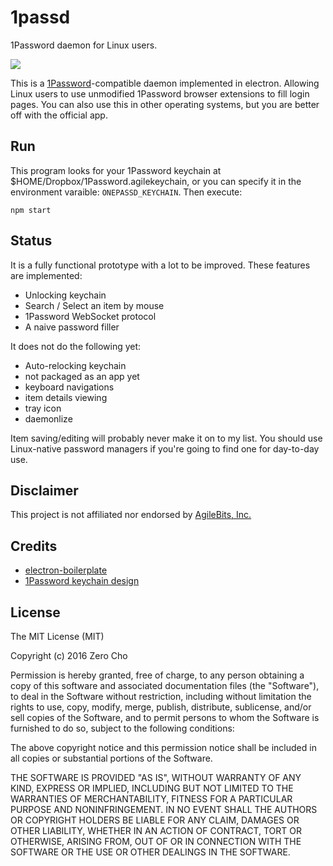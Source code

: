 # 1passd

1Password daemon for Linux users.

![](https://raw.githubusercontent.com/itszero/1passd-js/master/1passd.gif)

This is a [1Password](https://1password.com/)-compatible daemon implemented in electron. Allowing Linux users to use unmodified 1Password browser extensions to fill login pages. You can also use this in other operating systems, but you are better off with the official app.

## Run

This program looks for your 1Password keychain at $HOME/Dropbox/1Password.agilekeychain, or you can specify  it in the environment varaible: `ONEPASSD_KEYCHAIN`. Then execute:

``
npm start
``

## Status

It is a fully functional prototype with a lot to be improved. These features are implemented:

- Unlocking keychain
- Search / Select an item by mouse
- 1Password WebSocket protocol
- A naive password filler

It does not do the following yet:

- Auto-relocking keychain
- not packaged as an app yet
- keyboard navigations
- item details viewing
- tray icon
- daemonlize

Item saving/editing will probably never make it on to my list. You should use Linux-native password managers if you're going to find one for day-to-day use.

## Disclaimer

This project is not affiliated nor endorsed by [AgileBits, Inc.](http://agilebits.com)

## Credits

- [electron-boilerplate](https://github.com/szwacz/electron-boilerplate)
- [1Password keychain design](https://support.1password.com/agile-keychain-design/)

## License

The MIT License (MIT)

Copyright (c) 2016 Zero Cho

Permission is hereby granted, free of charge, to any person obtaining a copy
of this software and associated documentation files (the "Software"), to deal
in the Software without restriction, including without limitation the rights
to use, copy, modify, merge, publish, distribute, sublicense, and/or sell
copies of the Software, and to permit persons to whom the Software is
furnished to do so, subject to the following conditions:

The above copyright notice and this permission notice shall be included in all
copies or substantial portions of the Software.

THE SOFTWARE IS PROVIDED "AS IS", WITHOUT WARRANTY OF ANY KIND, EXPRESS OR
IMPLIED, INCLUDING BUT NOT LIMITED TO THE WARRANTIES OF MERCHANTABILITY,
FITNESS FOR A PARTICULAR PURPOSE AND NONINFRINGEMENT. IN NO EVENT SHALL THE
AUTHORS OR COPYRIGHT HOLDERS BE LIABLE FOR ANY CLAIM, DAMAGES OR OTHER
LIABILITY, WHETHER IN AN ACTION OF CONTRACT, TORT OR OTHERWISE, ARISING FROM,
OUT OF OR IN CONNECTION WITH THE SOFTWARE OR THE USE OR OTHER DEALINGS IN THE
SOFTWARE.

